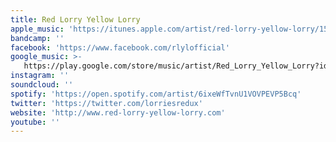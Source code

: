 ```yaml
---
title: Red Lorry Yellow Lorry
apple_music: 'https://itunes.apple.com/artist/red-lorry-yellow-lorry/155893330'
bandcamp: ''
facebook: 'https://www.facebook.com/rlylofficial'
google_music: >-
   https://play.google.com/store/music/artist/Red_Lorry_Yellow_Lorry?id=Aa5ezfkz6nqbdpyhvhylpqbse5q
instagram: ''
soundcloud: ''
spotify: 'https://open.spotify.com/artist/6ixeWfTvnU1VOVPEVP5Bcq'
twitter: 'https://twitter.com/lorriesredux'
website: 'http://www.red-lorry-yellow-lorry.com'
youtube: ''
---
```

